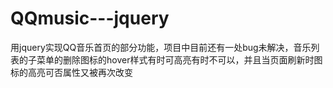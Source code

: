 # QQmusic---jquery
用jquery实现QQ音乐首页的部分功能，项目中目前还有一处bug未解决，音乐列表的子菜单的删除图标的hover样式有时可高亮有时不可以，并且当页面刷新时图标的高亮可否属性又被再次改变
